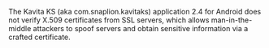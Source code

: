 The Kavita KS (aka com.snaplion.kavitaks) application 2.4 for Android does not verify X.509 certificates from SSL servers, which allows man-in-the-middle attackers to spoof servers and obtain sensitive information via a crafted certificate.